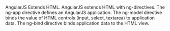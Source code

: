 AngularJS Extends HTML.
AngularJS extends HTML with ng-directives.
The ng-app directive defines an AngularJS application.
The ng-model directive binds the value of HTML controls  (input, select, textarea) to application data.
The ng-bind directive binds application data to the HTML  view. 
